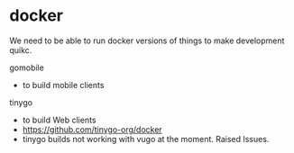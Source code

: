 # docker

We need to be able to run docker versions of things to make development quikc.

gomobile
- to build mobile clients


tinygo
- to build Web clients
- https://github.com/tinygo-org/docker
- tinygo builds not working with vugo at the moment. Raised Issues.



